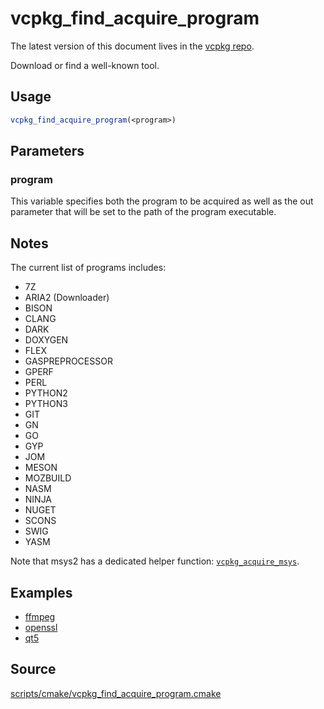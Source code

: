 # vcpkg_find_acquire_program

The latest version of this document lives in the [vcpkg repo](https://github.com/Microsoft/vcpkg/blob/master/docs/maintainers/vcpkg_find_acquire_program.md).

Download or find a well-known tool.

## Usage
```cmake
vcpkg_find_acquire_program(<program>)
```
## Parameters
### program
This variable specifies both the program to be acquired as well as the out parameter that will be set to the path of the program executable.

## Notes
The current list of programs includes:

* 7Z
* ARIA2 (Downloader)
* BISON
* CLANG
* DARK
* DOXYGEN
* FLEX
* GASPREPROCESSOR
* GPERF
* PERL
* PYTHON2
* PYTHON3
* GIT
* GN
* GO
* GYP
* JOM
* MESON
* MOZBUILD
* NASM
* NINJA
* NUGET
* SCONS
* SWIG
* YASM

Note that msys2 has a dedicated helper function: [`vcpkg_acquire_msys`](vcpkg_acquire_msys.md).

## Examples

* [ffmpeg](https://github.com/Microsoft/vcpkg/blob/master/ports/ffmpeg/portfile.cmake)
* [openssl](https://github.com/Microsoft/vcpkg/blob/master/ports/openssl/portfile.cmake)
* [qt5](https://github.com/Microsoft/vcpkg/blob/master/ports/qt5/portfile.cmake)

## Source
[scripts/cmake/vcpkg\_find\_acquire\_program.cmake](https://github.com/Microsoft/vcpkg/blob/master/scripts/cmake/vcpkg_find_acquire_program.cmake)
